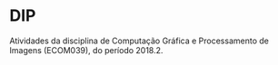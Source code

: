 # DIP

Atividades da disciplina de Computação Gráfica e Processamento de Imagens (ECOM039), do período 2018.2.
